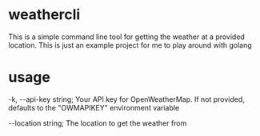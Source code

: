 # weathercli

This is a simple command line tool for getting the weather at a provided location. This is just an example project for me to play around with golang


# usage

-k, --api-key string; Your API key for OpenWeatherMap. If not provided, defaults to the "OWMAPIKEY" environment variable

--location string; The location to get the weather from
